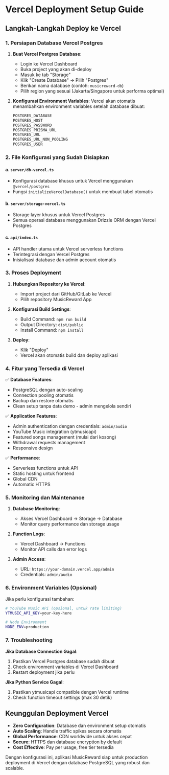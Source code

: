 # Vercel Deployment Setup Guide

## Langkah-Langkah Deploy ke Vercel

### 1. Persiapan Database Vercel Postgres

1. **Buat Vercel Postgres Database**:
   - Login ke Vercel Dashboard
   - Buka project yang akan di-deploy
   - Masuk ke tab "Storage"
   - Klik "Create Database" → Pilih "Postgres"
   - Berikan nama database (contoh: `musicreward-db`)
   - Pilih region yang sesuai (Jakarta/Singapore untuk performa optimal)

2. **Konfigurasi Environment Variables**:
   Vercel akan otomatis menambahkan environment variables setelah database dibuat:
   ```bash
   POSTGRES_DATABASE
   POSTGRES_HOST
   POSTGRES_PASSWORD
   POSTGRES_PRISMA_URL
   POSTGRES_URL
   POSTGRES_URL_NON_POOLING
   POSTGRES_USER
   ```

### 2. File Konfigurasi yang Sudah Disiapkan

#### a. `server/db-vercel.ts`
- Konfigurasi database khusus untuk Vercel menggunakan `@vercel/postgres`
- Fungsi `initializeVercelDatabase()` untuk membuat tabel otomatis

#### b. `server/storage-vercel.ts`
- Storage layer khusus untuk Vercel Postgres
- Semua operasi database menggunakan Drizzle ORM dengan Vercel Postgres

#### c. `api/index.ts`
- API handler utama untuk Vercel serverless functions
- Terintegrasi dengan Vercel Postgres
- Inisialisasi database dan admin account otomatis

### 3. Proses Deployment

1. **Hubungkan Repository ke Vercel**:
   - Import project dari GitHub/GitLab ke Vercel
   - Pilih repository MusicReward App

2. **Konfigurasi Build Settings**:
   - Build Command: `npm run build`
   - Output Directory: `dist/public`
   - Install Command: `npm install`

3. **Deploy**:
   - Klik "Deploy"
   - Vercel akan otomatis build dan deploy aplikasi

### 4. Fitur yang Tersedia di Vercel

✅ **Database Features**:
- PostgreSQL dengan auto-scaling
- Connection pooling otomatis
- Backup dan restore otomatis
- Clean setup tanpa data demo - admin mengelola sendiri

✅ **Application Features**:
- Admin authentication dengan credentials: `admin/audio`
- YouTube Music integration (ytmusicapi)
- Featured songs management (mulai dari kosong)
- Withdrawal requests management
- Responsive design

✅ **Performance**:
- Serverless functions untuk API
- Static hosting untuk frontend
- Global CDN
- Automatic HTTPS

### 5. Monitoring dan Maintenance

1. **Database Monitoring**:
   - Akses Vercel Dashboard → Storage → Database
   - Monitor query performance dan storage usage

2. **Function Logs**:
   - Vercel Dashboard → Functions
   - Monitor API calls dan error logs

3. **Admin Access**:
   - URL: `https://your-domain.vercel.app/admin`
   - Credentials: `admin/audio`

### 6. Environment Variables (Opsional)

Jika perlu konfigurasi tambahan:

```bash
# YouTube Music API (opsional, untuk rate limiting)
YTMUSIC_API_KEY=your-key-here

# Node Environment
NODE_ENV=production
```

### 7. Troubleshooting

**Jika Database Connection Gagal**:
1. Pastikan Vercel Postgres database sudah dibuat
2. Check environment variables di Vercel Dashboard
3. Restart deployment jika perlu

**Jika Python Service Gagal**:
1. Pastikan ytmusicapi compatible dengan Vercel runtime
2. Check function timeout settings (max 30 detik)

## Keunggulan Deployment Vercel

- **Zero Configuration**: Database dan environment setup otomatis
- **Auto Scaling**: Handle traffic spikes secara otomatis  
- **Global Performance**: CDN worldwide untuk akses cepat
- **Secure**: HTTPS dan database encryption by default
- **Cost Effective**: Pay per usage, free tier tersedia

Dengan konfigurasi ini, aplikasi MusicReward siap untuk production deployment di Vercel dengan database PostgreSQL yang robust dan scalable.